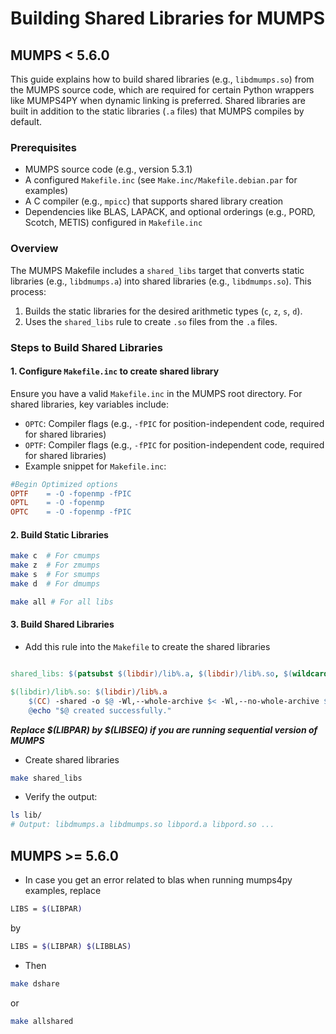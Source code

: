 # Building Shared Libraries for MUMPS 
## MUMPS < 5.6.0
This guide explains how to build shared libraries (e.g., `libdmumps.so`) from the MUMPS source code, which are required for certain Python wrappers like MUMPS4PY when dynamic linking is preferred. Shared libraries are built in addition to the static libraries (`.a` files) that MUMPS compiles by default.


### Prerequisites 
- MUMPS source code (e.g., version 5.3.1) 
- A configured `Makefile.inc` (see `Make.inc/Makefile.debian.par` for examples) 
- A C compiler (e.g., `mpicc`) that supports shared library creation 
- Dependencies like BLAS, LAPACK, and optional orderings (e.g., PORD, Scotch, METIS) configured in `Makefile.inc` 

### Overview

The MUMPS Makefile includes a `shared_libs` target that converts static libraries (e.g., `libdmumps.a`) into shared libraries (e.g., `libdmumps.so`). This process: 
1. Builds the static libraries for the desired arithmetic types (`c`, `z`, `s`, `d`). 
2. Uses the `shared_libs` rule to create `.so` files from the `.a` files. 

### Steps to Build Shared Libraries 

#### 1. Configure `Makefile.inc` to create shared library 

Ensure you have a valid `Makefile.inc` in the MUMPS root directory. For shared libraries, key variables include: 
- `OPTC`: Compiler flags (e.g., `-fPIC` for position-independent code, required for shared libraries)
- `OPTF`: Compiler flags (e.g., `-fPIC` for position-independent code, required for shared libraries)
- Example snippet for `Makefile.inc`: 

```makefile 
#Begin Optimized options
OPTF    = -O -fopenmp -fPIC
OPTL    = -O -fopenmp
OPTC    = -O -fopenmp -fPIC
```

#### 2. Build Static Libraries

```bash
make c  # For cmumps 
make z  # For zmumps 
make s  # For smumps 
make d  # For dmumps

make all # For all libs
```

#### 3. Build Shared Libraries
- Add this rule into the `Makefile` to create the shared libraries

```makefile

shared_libs: $(patsubst $(libdir)/lib%.a, $(libdir)/lib%.so, $(wildcard $(libdir)/lib*.a)) 

$(libdir)/lib%.so: $(libdir)/lib%.a 
	$(CC) -shared -o $@ -Wl,--whole-archive $< -Wl,--no-whole-archive $(LIBPAR) $(LIBBLAS) $(LORDERINGS) $(LIBOTHERS)
	@echo "$@ created successfully."
```

***Replace $(LIBPAR) by $(LIBSEQ) if you are running sequential version of MUMPS***

- Create shared libraries

```bash
make shared_libs
```

- Verify the output:

```bash
ls lib/
# Output: libdmumps.a libdmumps.so libpord.a libpord.so ...
```

## MUMPS >= 5.6.0
- In case you get an error related to blas when running mumps4py examples, replace
```bash
LIBS = $(LIBPAR)
```
by
```bash
LIBS = $(LIBPAR) $(LIBBLAS) 
```
- Then
```bash
make dshare
```
or

```bash
make allshared
```


